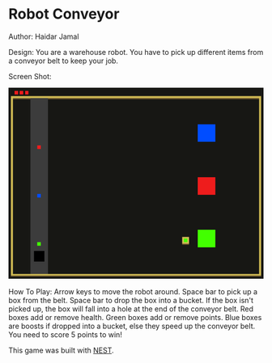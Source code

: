 # Robot Conveyor

Author: Haidar Jamal

Design: You are a warehouse robot. You have to pick up different items from a conveyor belt to keep your job.

Screen Shot:

![Screen Shot](robotconveyor.png)

How To Play:
Arrow keys to move the robot around. Space bar to pick up a box from the belt. Space bar to drop the box into a bucket.
If the box isn't picked up, the box will fall into a hole at the end of the conveyor belt. 
Red boxes add or remove health. 
Green boxes add or remove points. 
Blue boxes are boosts if dropped into a bucket, else they speed up the conveyor belt.
You need to score 5 points to win!


This game was built with [NEST](NEST.md).
